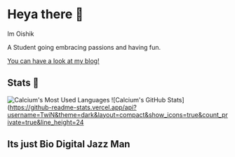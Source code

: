 # Heya there 👋

Im Oishik

A Student going embracing passions and having fun. 

[You can have a look at my blog!](https://the-calcium-blog.vercel.app/)


## Stats 🔽

![Calcium's Most Used Languages](https://github-readme-stats.vercel.app/api/top-langs/?username=TwiN&theme=dark&layout=compact&langs_count=8&card_width=188)
![Calcium's GitHub Stats](https://github-readme-stats.vercel.app/api?username=TwiN&theme=dark&layout=compact&show_icons=true&count_private=true&line_height=24


## Its just Bio Digital Jazz Man
